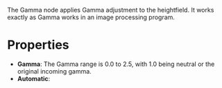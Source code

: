 


The Gamma node applies Gamma adjustment to the heightfield. It works exactly as Gamma works in an image processing program.



# Properties

- **Gamma**: The Gamma range is 0.0 to 2.5, with 1.0 being neutral or the original incoming gamma.
- **Automatic**: 




